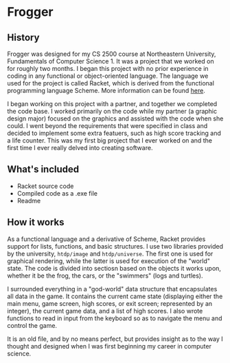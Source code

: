 Frogger
=======

History
-------
Frogger was designed for my CS 2500 course at Northeastern University, Fundamentals of Computer Science 1. It was a project that we worked on for roughly two months. I began this project with no prior experience in coding in any functional or object-oriented language. The language we used for the project is called Racket, which is derived from the functional programming language Scheme. More information can be found [here](http://racket-lang.org/). 

I began working on this project with a partner, and together we completed the code base. I worked primarily on the code while my partner (a graphic design major) focused on the graphics and assisted with the code when she could. I went beyond the requirements that were specified in class and decided to implement some extra featuers, such as high score tracking and a life counter. This was my first big project that I ever worked on and the first time I ever really delved into creating software.

What's included
---------------
* Racket source code
* Compiled code as a .exe file
* Readme

How it works
------------
As a functional language and a derivative of Scheme, Racket provides support for lists, functions, and basic structures. I use two libraries provided by the university, `htdp/image` and `htdp/universe`. The first one is used for graphical rendering, while the latter is used for execution of the "world" state. The code is divided into sectiosn based on the objects it works upon, whether it be the frog, the cars, or the "swimmers" (logs and turtles). 

I surrounded everything in a "god-world" data structure that encapsulates all data in the game. It contains the current came state (displaying either the main menu, game screen, high scores, or exit screen; represented by an integer), the current game data, and a list of high scores. I also wrote functions to read in input from the keyboard so as to navigate the menu and control the game. 

It is an old file, and by no means perfect, but provides insight as to the way I thought and designed when I was first beginning my career in computer science.
